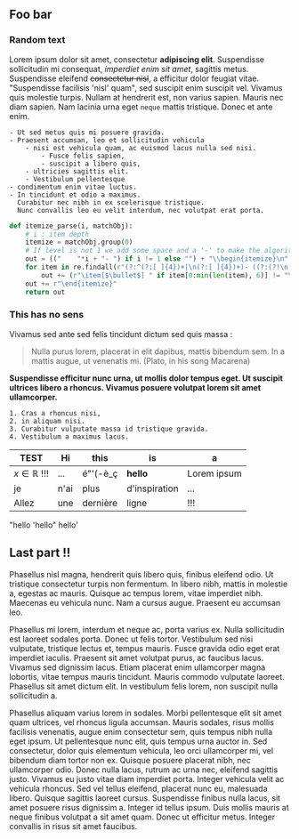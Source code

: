 ## Foo bar
### Random text
Lorem ipsum dolor sit amet, consectetur **adipiscing elit**. Suspendisse sollicitudin mi consequat, _imperdiet enim sit amet_, sagittis metus. Suspendisse eleifend ~~consectetur nisl~~, a efficitur dolor feugiat vitae. "Suspendisse facilisis 'nisl' quam", sed suscipit enim suscipit vel. Vivamus quis molestie turpis. Nullam at hendrerit est, non varius sapien. Mauris nec diam sapien. Nam lacinia urna eget `neque` mattis tristique. Donec et ante enim.

    - Ut sed metus quis mi posuere gravida. 
    - Praesent accumsan, leo et sollicitudin vehicula
        - nisi est vehicula quam, ac euismod lacus nulla sed nisi. 
            - Fusce felis sapien, 
            - suscipit a libero quis, 
        - ultricies sagittis elit. 
        - Vestibulum pellentesque 
    - condimentum enim vitae luctus. 
    - In tincidunt et odio a maximus. 
      Curabitur nec nibh in ex scelerisque tristique. 
      Nunc convallis leo eu velit interdum, nec volutpat erat porta. 

```Python
def itemize_parse(i, matchObj):
    # i : item depth
    itemize = matchObj.group(0)
    # If level is not 1 we add some space and a '-' to make the algorithm believe that the items are normal markdown items when it parses a smaller level
    out = (("    "*i + "- ") if i != 1 else "") + "\\begin{itemize}\n"
    for item in re.findall(r"(?:^(?:[ ]{4})+|\n(?:[ ]{4})+)- ((?:(?!\n[ ]{4,}- )(?:.|\n))*)", itemize):
        out += (r"\item[$\bullet$] " if item[0:min(len(item), 6)] != "\\begin" else "") + item + '\n'
    out += r"\end{itemize}"
    return out
```

### This has no sens
Vivamus sed ante sed felis tincidunt dictum sed quis massa :
> Nulla purus lorem, placerat in elit dapibus, mattis bibendum sem.
> In a mattis augue, ut venenatis mi. 
(Plato, in his song Macarena)

**Suspendisse efficitur nunc urna, ut mollis dolor tempus eget. 
Ut suscipit ultrices libero a rhoncus. 
Vivamus posuere volutpat lorem sit amet ullamcorper.**

    1. Cras a rhoncus nisi, 
    2. in aliquam nisi. 
    3. Curabitur vulputate massa id tristique gravida. 
    4. Vestibulum a maximus lacus. 

<!--c TREE R Nam F consectetur N tortor F ut F -->

| TEST                 | Hi   | this      | is            | a           |
|----------------------|------|-----------|---------------|-------------|
| $x\in\mathbb{R}$ !!! | ...  | é"'(-è_ç | **hello**     | Lorem ipsum |
| je                   | n'ai | plus      | d'inspiration | ...         |
| Allez                | une  | dernière  | ligne         | !!!         |

"hello 'hello" hello'

## Last part !!

Phasellus nisl magna, hendrerit quis libero quis, finibus eleifend odio. Ut tristique consectetur turpis non fermentum. In libero nibh, mattis in molestie a, egestas ac mauris. Quisque ac tempus lorem, vitae imperdiet nibh. Maecenas eu vehicula nunc. Nam a cursus augue. Praesent eu accumsan leo.

Phasellus mi lorem, interdum et neque ac, porta varius ex. Nulla sollicitudin est laoreet sodales porta. Donec ut felis tortor. Vestibulum sed nisi vulputate, tristique lectus et, tempus mauris. Fusce gravida odio eget erat imperdiet iaculis. Praesent sit amet volutpat purus, ac faucibus lacus. Vivamus sed dignissim lacus. Etiam placerat enim ullamcorper magna lobortis, vitae tempus mauris tincidunt. Mauris commodo vulputate laoreet. Phasellus sit amet dictum elit. In vestibulum felis lorem, non suscipit nulla sollicitudin a.

Phasellus aliquam varius lorem in sodales. Morbi pellentesque elit sit amet quam ultrices, vel rhoncus ligula accumsan. Mauris sodales, risus mollis facilisis venenatis, augue enim consectetur sem, quis tempus nibh nulla eget ipsum. Ut pellentesque nunc elit, quis tempus urna auctor in. Sed consectetur, dolor quis elementum vehicula, leo orci ullamcorper mi, vel bibendum diam tortor non ex. Quisque posuere placerat nibh, nec ullamcorper odio. Donec nulla lacus, rutrum ac urna nec, eleifend sagittis justo. Vivamus eu justo vitae diam imperdiet porta. Integer vehicula velit ac vehicula rhoncus. Sed vel tellus eleifend, placerat nunc eu, malesuada libero. Quisque sagittis laoreet cursus. Suspendisse finibus nulla lacus, sit amet posuere risus dignissim a. Integer id tellus ipsum. Duis mollis mauris at neque finibus volutpat a sit amet quam. Donec ut efficitur metus. Integer convallis in risus sit amet faucibus.
